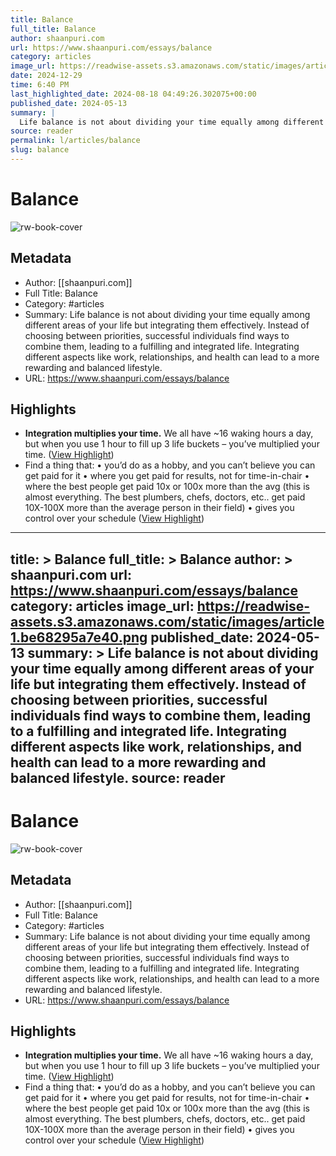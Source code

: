 ```yaml
---
title: Balance
full_title: Balance
author: shaanpuri.com
url: https://www.shaanpuri.com/essays/balance
category: articles
image_url: https://readwise-assets.s3.amazonaws.com/static/images/article1.be68295a7e40.png
date: 2024-12-29
time: 6:40 PM
last_highlighted_date: 2024-08-18 04:49:26.302075+00:00
published_date: 2024-05-13
summary: |
  Life balance is not about dividing your time equally among different areas of your life but integrating them effectively. Instead of choosing between priorities, successful individuals find ways to combine them, leading to a fulfilling and integrated life. Integrating different aspects like work, relationships, and health can lead to a more rewarding and balanced lifestyle.
source: reader
permalink: l/articles/balance
slug: balance
---
```

# Balance

![rw-book-cover](https://readwise-assets.s3.amazonaws.com/static/images/article1.be68295a7e40.png)

## Metadata
- Author: [[shaanpuri.com]]
- Full Title: Balance
- Category: #articles
- Summary: Life balance is not about dividing your time equally among different areas of your life but integrating them effectively. Instead of choosing between priorities, successful individuals find ways to combine them, leading to a fulfilling and integrated life. Integrating different aspects like work, relationships, and health can lead to a more rewarding and balanced lifestyle.
- URL: https://www.shaanpuri.com/essays/balance

## Highlights
- **Integration multiplies your time.** We all have ~16 waking hours a day, but when you use 1 hour to fill up 3 life buckets – you’ve multiplied your time. ([View Highlight](https://read.readwise.io/read/01j5hwyqbxseyw8x7f64f6a4vw))
- Find a thing that:
  • you’d do as a hobby, and you can’t believe you can get paid for it
  • where you get paid for results, not for time-in-chair
  • where the best people get paid 10x or 100x more than the avg (this is almost everything. The best plumbers, chefs, doctors, etc.. get paid 10X-100X more than the average person in their field)
  • gives you control over your schedule ([View Highlight](https://read.readwise.io/read/01j5hx35sxmrqknxnnq589bqdw))


---
title: >
  Balance
full_title: >
  Balance
author: >
  shaanpuri.com
url: https://www.shaanpuri.com/essays/balance
category: articles
image_url: https://readwise-assets.s3.amazonaws.com/static/images/article1.be68295a7e40.png
published_date: 2024-05-13
summary: >
  Life balance is not about dividing your time equally among different areas of your life but integrating them effectively. Instead of choosing between priorities, successful individuals find ways to combine them, leading to a fulfilling and integrated life. Integrating different aspects like work, relationships, and health can lead to a more rewarding and balanced lifestyle.
source: reader
---
# Balance

![rw-book-cover](https://readwise-assets.s3.amazonaws.com/static/images/article1.be68295a7e40.png)

## Metadata
- Author: [[shaanpuri.com]]
- Full Title: Balance
- Category: #articles
- Summary: Life balance is not about dividing your time equally among different areas of your life but integrating them effectively. Instead of choosing between priorities, successful individuals find ways to combine them, leading to a fulfilling and integrated life. Integrating different aspects like work, relationships, and health can lead to a more rewarding and balanced lifestyle.
- URL: https://www.shaanpuri.com/essays/balance

## Highlights
- **Integration multiplies your time.** We all have ~16 waking hours a day, but when you use 1 hour to fill up 3 life buckets – you’ve multiplied your time. ([View Highlight](https://read.readwise.io/read/01j5hwyqbxseyw8x7f64f6a4vw))
- Find a thing that:
  • you’d do as a hobby, and you can’t believe you can get paid for it
  • where you get paid for results, not for time-in-chair
  • where the best people get paid 10x or 100x more than the avg (this is almost everything. The best plumbers, chefs, doctors, etc.. get paid 10X-100X more than the average person in their field)
  • gives you control over your schedule ([View Highlight](https://read.readwise.io/read/01j5hx35sxmrqknxnnq589bqdw))


